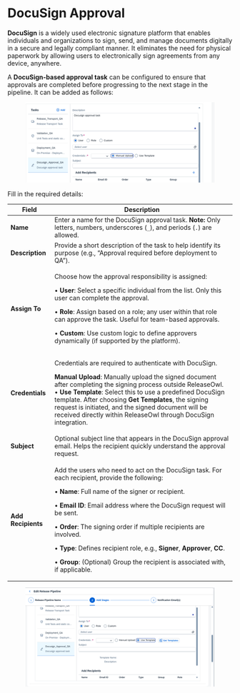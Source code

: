 # DocuSign Approval

**DocuSign** is a widely used electronic signature platform that enables individuals and organizations to sign, send, and manage documents digitally in a secure and legally compliant manner. It eliminates the need for physical paperwork by allowing users to electronically sign agreements from any device, anywhere.

A **DocuSign-based approval task** can be configured to ensure that approvals are completed before progressing to the next stage in the pipeline. It can be added as follows:

<figure><img src="../../../.gitbook/assets/image (1292).png" alt=""><figcaption></figcaption></figure>





Fill in the required details:

| **Field**          | **Description**                                                                                                                                                                                                                                                                                                                                                                                                                                                                                                                                                                                         |
| ------------------ | ------------------------------------------------------------------------------------------------------------------------------------------------------------------------------------------------------------------------------------------------------------------------------------------------------------------------------------------------------------------------------------------------------------------------------------------------------------------------------------------------------------------------------------------------------------------------------------------------------- |
| **Name**           | Enter a name for the DocuSign approval task. **Note:** Only letters, numbers, underscores (`_`), and periods (`.`) are allowed.                                                                                                                                                                                                                                                                                                                                                                                                                                                                         |
| **Description**    | Provide a short description of the task to help identify its purpose (e.g., “Approval required before deployment to QA”).                                                                                                                                                                                                                                                                                                                                                                                                                                                                               |
| **Assign To**      | <p>Choose how the approval responsibility is assigned: </p><p>• <strong>User</strong>: Select a specific individual from the list. Only this user can complete the approval. </p><p>• <strong>Role</strong>: Assign based on a role; any user within that role can approve the task. Useful for team-based approvals. </p><p>• <strong>Custom</strong>: Use custom logic to define approvers dynamically (if supported by the platform).</p>                                                                                                                                                            |
| **Credentials**    | <p>Credentials are required to authenticate with DocuSign. </p><p><strong>Manual Upload</strong>: Manually upload the signed document after completing the signing process outside ReleaseOwl.<br>• <strong>Use Template</strong>: Select this to use a predefined DocuSign template. After choosing <strong>Get Templates</strong>, the signing request is initiated, and the signed document will be received directly within ReleaseOwl through DocuSign integration.</p>                                                                                                                            |
| **Subject**        | Optional subject line that appears in the DocuSign approval email. Helps the recipient quickly understand the approval request.                                                                                                                                                                                                                                                                                                                                                                                                                                                                         |
| **Add Recipients** | <p>Add the users who need to act on the DocuSign task. For each recipient, provide the following:</p><p>• <strong>Name</strong>: Full name of the signer or recipient. </p><p>• <strong>Email ID</strong>: Email address where the DocuSign request will be sent. </p><p>• <strong>Order</strong>: The signing order if multiple recipients are involved. </p><p>• <strong>Type</strong>: Defines recipient role, e.g., <strong>Signer</strong>, <strong>Approver</strong>, <strong>CC</strong>. </p><p>• <strong>Group</strong>: (Optional) Group the recipient is associated with, if applicable.</p> |

<figure><img src="../../../.gitbook/assets/image (10) (1) (1).png" alt=""><figcaption></figcaption></figure>
